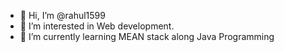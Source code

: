 - 👋 Hi, I’m @rahul1599
- 👀 I’m interested in Web development.
- 🌱 I’m currently learning MEAN stack along Java Programming



<!---
rahul1599/rahul1599 is a ✨ special ✨ repository because its `README.md` (this file) appears on your GitHub profile.
You can click the Preview link to take a look at your changes.
--->

